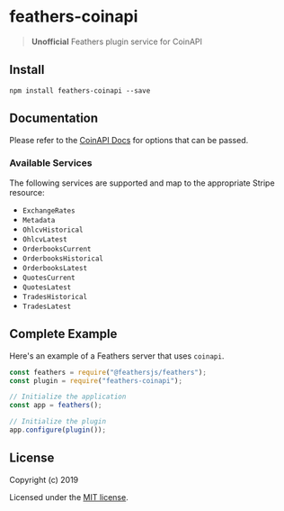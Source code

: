# feathers-coinapi

> **Unofficial** Feathers plugin service for CoinAPI

## Install

```
npm install feathers-coinapi --save
```

## Documentation

Please refer to the [CoinAPI Docs](https://docs.coinapi.io/) for options that can be passed.

### Available Services

The following services are supported and map to the appropriate Stripe resource:

- `ExchangeRates`
- `Metadata`
- `OhlcvHistorical`
- `OhlcvLatest`
- `OrderbooksCurrent`
- `OrderbooksHistorical`
- `OrderbooksLatest`
- `QuotesCurrent`
- `QuotesLatest`
- `TradesHistorical`
- `TradesLatest`

## Complete Example

Here's an example of a Feathers server that uses `coinapi`.

```js
const feathers = require("@feathersjs/feathers");
const plugin = require("feathers-coinapi");

// Initialize the application
const app = feathers();

// Initialize the plugin
app.configure(plugin());
```

## License

Copyright (c) 2019

Licensed under the [MIT license](LICENSE).

